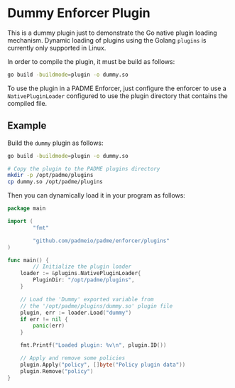 # Dummy Enforcer Plugin

This is a dummy plugin just to demonstrate the Go native plugin loading mechanism.
Dynamic loading of plugins using the Golang `plugins` is currently only supported in Linux.

In order to compile the plugin, it must be build as follows:

```bash
go build -buildmode=plugin -o dummy.so
```

To use the plugin in a PADME Enforcer, just configure the enforcer to use a `NativePluginLoader` configured to
use the plugin directory that contains the compiled file.

## Example

Build the `dummy` plugin as follows:

```bash
go build -buildmode=plugin -o dummy.so

# Copy the plugin to the PADME plugins directory
mkdir -p /opt/padme/plugins
cp dummy.so /opt/padme/plugins
```

Then you can dynamically load it in your program as follows:

```go
package main

import (
        "fmt"

        "github.com/padmeio/padme/enforcer/plugins"
)

func main() {
        // Initialize the plugin loader
	loader := &plugins.NativePluginLoader{
		PluginDir: "/opt/padme/plugins",
	}

	// Load the 'Dummy' exported variable from
	// the '/opt/padme/plugins/dummy.so' plugin file
	plugin, err := loader.Load("dummy")
	if err != nil {
		panic(err)
	}

	fmt.Printf("Loaded plugin: %v\n", plugin.ID())

	// Apply and remove some policies
	plugin.Apply("policy", []byte("Policy plugin data"))
	plugin.Remove("policy")
}
```
